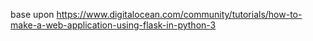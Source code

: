 base upon https://www.digitalocean.com/community/tutorials/how-to-make-a-web-application-using-flask-in-python-3


